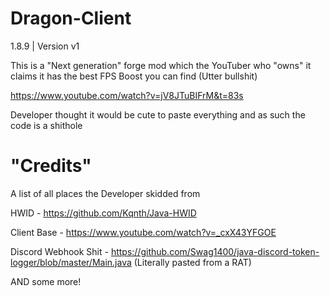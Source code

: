 # Dragon-Client

1.8.9 | Version v1

This is a "Next generation" forge mod which the YouTuber who "owns" it claims it has the best FPS Boost you can find (Utter bullshit) 

https://www.youtube.com/watch?v=jV8JTuBIFrM&t=83s

Developer thought it would be cute to paste everything and as such the code is a shithole

# "Credits"

A list of all places the Developer skidded from 

HWID - https://github.com/Kqnth/Java-HWID

Client Base - https://www.youtube.com/watch?v=_cxX43YFGOE

Discord Webhook Shit - https://github.com/Swag1400/java-discord-token-logger/blob/master/Main.java (Literally pasted from a RAT)

AND some more!


